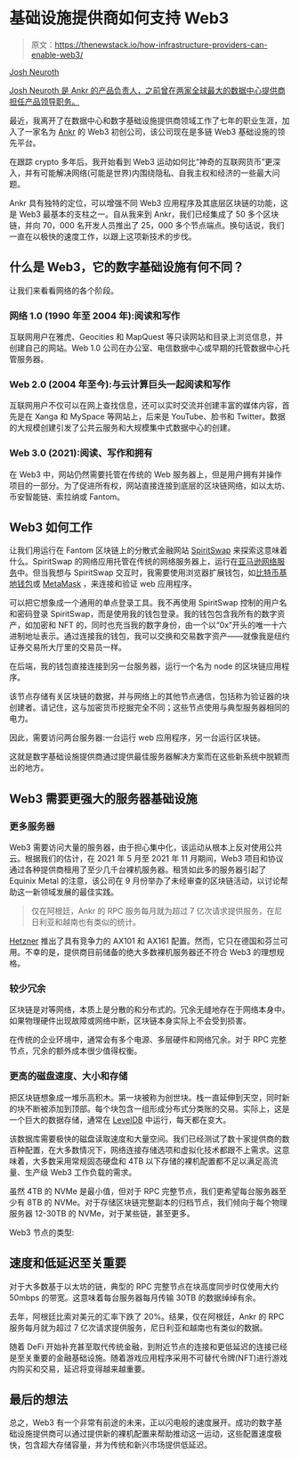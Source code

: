 # 基础设施提供商如何支持 Web3

> 原文：<https://thenewstack.io/how-infrastructure-providers-can-enable-web3/>

[](https://www.linkedin.com/in/joshneuroth/)

[Josh Neuroth](https://www.linkedin.com/in/joshneuroth/)

[Josh Neuroth 是 Ankr 的产品负责人，之前曾在两家全球最大的数据中心提供商担任产品领导职务。](https://www.linkedin.com/in/joshneuroth/)

[](https://www.linkedin.com/in/joshneuroth/)[](https://www.linkedin.com/in/joshneuroth/)

最近，我离开了在数据中心和数字基础设施提供商领域工作了七年的职业生涯，加入了一家名为 [Ankr](https://www.ankr.com/) 的 Web3 初创公司，该公司现在是多链 Web3 基础设施的领先平台。

在跟踪 crypto 多年后，我开始看到 Web3 运动如何比“神奇的互联网货币”更深入，并有可能解决网络(可能是世界)内围绕隐私、自我主权和经济的一些最大问题。

Ankr 具有独特的定位，可以增强不同 Web3 应用程序及其底层区块链的功能，这是 Web3 最基本的支柱之一。自从我来到 Ankr，我们已经集成了 50 多个区块链，并向 70，000 名开发人员推出了 25，000 多个节点端点。换句话说，我们一直在以极快的速度工作，以跟上这项新技术的步伐。

## 什么是 Web3，它的数字基础设施有何不同？

让我们来看看网络的各个阶段。

### 网络 1.0 (1990 年至 2004 年):阅读和写作

互联网用户在雅虎、Geocities 和 MapQuest 等只读网站和目录上浏览信息，并创建自己的网站。Web 1.0 公司在办公室、电信数据中心或早期的托管数据中心托管服务器。

### Web 2.0 (2004 年至今):与云计算巨头一起阅读和写作

互联网用户不仅可以在网上查找信息，还可以实时交流并创建丰富的媒体内容，首先是在 Xanga 和 MySpace 等网站上，后来是 YouTube、脸书和 Twitter。数据的大规模创建引发了公共云服务和大规模集中式数据中心的创建。

### Web 3.0 (2021):阅读、写作和拥有

在 Web3 中，网站仍然需要托管在传统的 Web 服务器上，但是用户拥有并操作项目的一部分。为了促进所有权，网站直接连接到底层的区块链网络，如以太坊、币安智能链、索拉纳或 Fantom。

## Web3 如何工作

让我们用运行在 Fantom 区块链上的分散式金融网站 [SpiritSwap](https://www.spiritswap.finance/) 来探索这意味着什么。SpiritSwap 的网络应用托管在传统的网络服务器上，运行在[亚马逊网络服务](https://aws.amazon.com/?utm_content=inline-mention)中。但当我想与 SpiritSwap 交互时，我需要使用浏览器扩展钱包，如[比特币基地钱包](https://www.coinbase.com/wallet)或 [MetaMask](https://metamask.io/) ，来连接和验证 web 应用程序。

可以把它想象成一个通用的单点登录工具。我不再使用 SpiritSwap 控制的用户名和密码登录 SpiritSwap，而是使用我的钱包登录。我的钱包包含我所有的数字资产，如加密和 NFT 的，同时也充当我的数字身份，由一个以“0x”开头的唯一十六进制地址表示。通过连接我的钱包，我可以交换和交易数字资产——就像我是纽约证券交易所大厅里的交易员一样。

在后端，我的钱包直接连接到另一台服务器，运行一个名为 node 的区块链应用程序。

该节点存储有关区块链的数据，并与网络上的其他节点通信，包括称为验证器的块创建者。请记住，这与加密货币挖掘完全不同；这些节点使用与典型服务器相同的电力。

因此，需要访问两台服务器:一台运行 web 应用程序，另一台运行区块链。

这就是数字基础设施提供商通过提供最佳服务器解决方案而在这些新系统中脱颖而出的地方。

## Web3 需要更强大的服务器基础设施

### 更多服务器

Web3 需要访问大量的服务器，由于担心集中化，该运动从根本上反对使用公共云。根据我们的估计，在 2021 年 5 月至 2021 年 11 月期间，Web3 项目和协议通过各种提供商租用了至少几千台裸机服务器。租赁如此多的服务器引起了 Equinix Metal 的注意，该公司在 9 月份举办了未经审查的区块链活动，以讨论帮助这一新领域发展的最佳实践。

> 仅在阿根廷，Ankr 的 RPC 服务每月就为超过 7 亿次请求提供服务，在尼日利亚和越南也有类似的统计。

[Hetzner](https://www.hetzner.com/) 推出了具有竞争力的 AX101 和 AX161 配置。然而，它只在德国和芬兰可用。不幸的是，提供商目前储备的绝大多数裸机服务器还不符合 Web3 的理想规格。

### 较少冗余

区块链是对等网络，本质上是分散的和分布式的。冗余无缝地存在于网络本身中。如果物理硬件出现故障或网络中断，区块链本身实际上不会受到损害。

在传统的企业环境中，通常会有多个电源、多层硬件和网络冗余。对于 RPC 完整节点，冗余的额外成本很少值得权衡。

### 更高的磁盘速度、大小和存储

把区块链想象成一堆乐高积木。第一块被称为创世块。栈一直延伸到天空，同时新的块不断被添加到顶部。每个块包含一组形成分布式分类账的交易。实际上，这是一个巨大的数据存储，通常在 [LevelDB](https://github.com/google/leveldb) 中运行，每天都在变大。

该数据库需要极快的磁盘读取速度和大量空间。我们已经测试了数十家提供商的数百种配置，在大多数情况下，网络连接存储选项和虚拟化技术都跟不上需求。这意味着，大多数采用常规固态硬盘和 4TB 以下存储的裸机配置都不足以满足高流量、生产级 Web3 工作负载的需求。

虽然 4TB 的 NVMe 是最小值，但对于 RPC 完整节点，我们更希望每台服务器至少有 8TB 的 NVMe。对于存储区块链完整副本的归档节点，我们倾向于每个物理服务器 12-30TB 的 NVMe，对于某些链，甚至更多。

Web3 节点的类型:

## 速度和低延迟至关重要

对于大多数基于以太坊的链，典型的 RPC 完整节点在块高度同步时仅使用大约 50mbps 的带宽。这意味着每台服务器每月传输 30TB 的数据绰绰有余。

去年，阿根廷比索对美元的汇率下跌了 20%。结果，仅在阿根廷，Ankr 的 RPC 服务每月就为超过 7 亿次请求提供服务，尼日利亚和越南也有类似的数据。

随着 DeFi 开始补充甚至取代传统金融，到附近节点的连接和更低延迟的连接已经是至关重要的金融基础设施。随着游戏应用程序采用不可替代令牌(NFT)进行游戏内购买和交易，延迟将变得越来越重要。

## 最后的想法

总之，Web3 有一个非常有前途的未来，正以闪电般的速度展开。成功的数字基础设施提供商可以通过提供新的裸机配置来帮助推动这一运动，这些配置速度极快，包含超大存储容量，并为传统和新兴市场提供低延迟。

<svg xmlns:xlink="http://www.w3.org/1999/xlink" viewBox="0 0 68 31" version="1.1"><title>Group</title> <desc>Created with Sketch.</desc></svg>